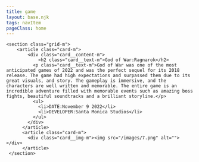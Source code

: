 ```yaml
---
title: game
layout: base.njk
tags: navItem
pageClass: home
---
```






    <section class="grid-m">
        <article class="card-m">
            <div class="card__content-m">
                <h2 class="card__text-m">God of War:Ragnarok</h2>
              <p class="card__text-m">God of War was one of the most anticipated games of 2022 and was the perfect sequel for its 2018 release. The game had high expectations and surpassed them due to its great visuals, and story. The gameplay is immersive, and the characters are well written and memorable. The entire game is an incredible adventure filled with memorable events such as amazing boss fights, beautiful soundtracks and a brilliant storyline.</p>
              <ul>
                <li>DATE:November 9 2022</li>
                <li>DEVELOPER:Santa Monica Studios</li>
              </ul>
            </div>
          </article>
          <article class="card-m">
            <div class="card__img-m"><img src="/images/7.png" alt=""></div>
          </article>
     </section>

     